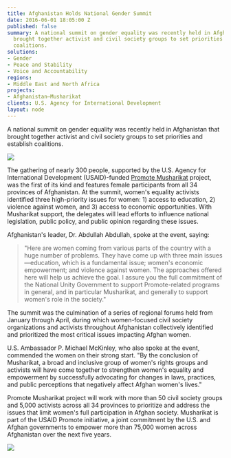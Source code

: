 ```yaml
---
title: Afghanistan Holds National Gender Summit
date: 2016-06-01 18:05:00 Z
published: false
summary: A national summit on gender equality was recently held in Afghanistan that
  brought together activist and civil society groups to set priorities and establish
  coalitions.
solutions:
- Gender
- Peace and Stability
- Voice and Accountability
regions:
- Middle East and North Africa
projects:
- Afghanistan—Musharikat
clients: U.S. Agency for International Development
layout: node
---
```


A national summit on gender equality was recently held in Afghanistan that brought together activist and civil society groups to set priorities and establish coalitions.

![][1]

The gathering of nearly 300 people, supported by the U.S. Agency for International Development (USAID)-funded [Promote Musharikat][2] project, was the first of its kind and features female participants from all 34 provinces of Afghanistan. At the summit, women's equality activists identified three high-priority issues for women: 1) access to education, 2) violence against women, and 3) access to economic opportunities. With Musharikat support, the delegates will lead efforts to influence national legislation, public policy, and public opinion regarding these issues.

Afghanistan's leader, Dr. Abdullah Abdullah, spoke at the event, saying:

> "Here are women coming from various parts of the country with a huge number of problems. They have come up with three main issues—education, which is a fundamental issue; women's economic empowerment; and violence against women. The approaches offered here will help us achieve the goal. I assure you the full commitment of the National Unity Government to support Promote-related programs in general, and in particular Musharikat, and generally to support women's role in the society."

The summit was the culmination of a series of regional forums held from January through April, during which women-focused civil society organizations and activists throughout Afghanistan collectively identified and prioritized the most critical issues impacting Afghan women.

U.S. Ambassador P. Michael McKinley, who also spoke at the event, commended the women on their strong start. "By the conclusion of Musharikat, a broad and inclusive group of women's rights groups and activists will have come together to strengthen women's equality and empowerment by successfully advocating for changes in laws, practices, and public perceptions that negatively affect Afghan women's lives."

Promote Musharikat project will work with more than 50 civil society groups and 5,000 activists across all 34 provinces to prioritize and address the issues that limit women's full participation in Afghan society. Musharikat is part of the USAID Promote initiative, a joint commitment by the U.S. and Afghan governments to empower more than 75,000 women across Afghanistan over the next five years.

![][3]

[1]: https://assetify-dai.com/news/Mush%201.jpg
[2]: /our-work/projects/afghanistan-musharikat
[3]: https://assetify-dai.com/news/Mush%202.jpg
